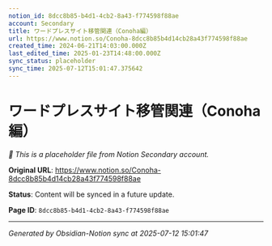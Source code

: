 ```yaml
---
notion_id: 8dcc8b85-b4d1-4cb2-8a43-f774598f88ae
account: Secondary
title: ワードプレスサイト移管関連（Conoha編）
url: https://www.notion.so/Conoha-8dcc8b85b4d14cb28a43f774598f88ae
created_time: 2024-06-21T14:03:00.000Z
last_edited_time: 2025-01-23T14:48:00.000Z
sync_status: placeholder
sync_time: 2025-07-12T15:01:47.375642
---
```


# ワードプレスサイト移管関連（Conoha編）

*🔄 This is a placeholder file from Notion Secondary account.*

**Original URL**: https://www.notion.so/Conoha-8dcc8b85b4d14cb28a43f774598f88ae

**Status**: Content will be synced in a future update.

**Page ID**: `8dcc8b85-b4d1-4cb2-8a43-f774598f88ae`

---

*Generated by Obsidian-Notion sync at 2025-07-12 15:01:47*
